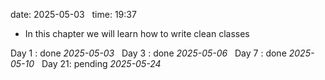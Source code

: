 date: 2025-05-03  
time: 19:37  

- In this chapter we will learn how to write clean classes
  

Day 1 : done *2025-05-03*  
Day 3 : done *2025-05-06*  
Day 7 : done *2025-05-10*  
Day 21: pending *2025-05-24*
